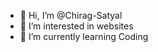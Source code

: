 - 👋 Hi, I’m @Chirag-Satyal
- 👀 I’m interested in websites
- 🌱 I’m currently learning Coding


<!---
Chirag-Satyal/Chirag-Satyal is a ✨ special ✨ repository because its `README.md` (this file) appears on your GitHub profile.
You can click the Preview link to take a look at your changes.
--->
